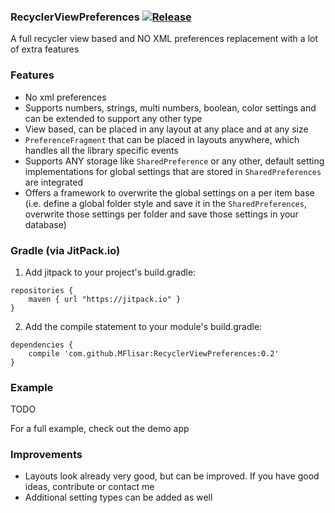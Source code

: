 ### RecyclerViewPreferences [![Release](https://jitpack.io/v/MFlisar/RecyclerViewPreferences.svg)](https://jitpack.io/#MFlisar/RecyclerViewPreferences)
A full recycler view based and NO XML preferences replacement with a lot of extra features

### Features
* No xml preferences
* Supports numbers, strings, multi numbers, boolean, color settings and can be extended to support any other type
* View based, can be placed in any layout at any place and at any size
* `PreferenceFragment` that can be placed in layouts anywhere, which handles all the library specific events
* Supports ANY storage like `SharedPreference` or any other, default setting implementations for global settings that are stored in `SharedPreferences` are integrated
* Offers a framework to overwrite the global settings on a per item base (i.e. define a global folder style and save it in the `SharedPreferences`, overwrite those settings per folder and save those settings in your database)

### Gradle (via JitPack.io)

1) Add jitpack to your project's build.gradle:
```
repositories {
	maven { url "https://jitpack.io" }
}
```

2) Add the compile statement to your module's build.gradle:
```
dependencies {
	compile 'com.github.MFlisar:RecyclerViewPreferences:0.2'
}
```

### Example

TODO

For a full example, check out the demo app

### Improvements
* Layouts look already very good, but can be improved. If you have good ideas, contribute or contact me
* Additional setting types can be added as well
